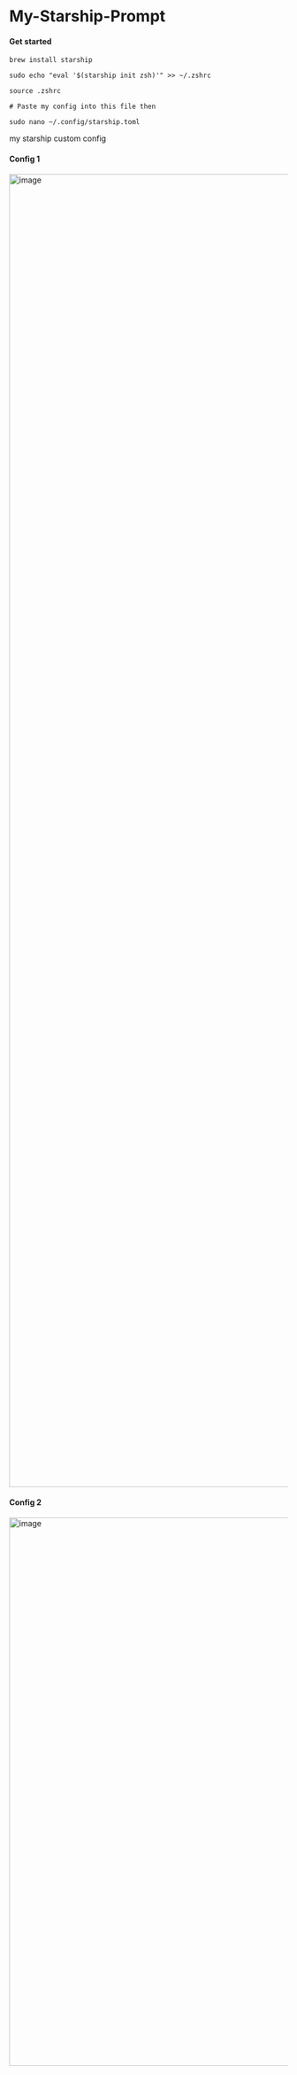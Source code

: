 # My-Starship-Prompt

#### Get started
```
brew install starship
```
```
sudo echo "eval '$(starship init zsh)'" >> ~/.zshrc
```
```
source .zshrc
```
```
# Paste my config into this file then

sudo nano ~/.config/starship.toml
```
my starship custom config

#### Config 1
<img width="2370" alt="image" src="https://github.com/user-attachments/assets/af626cbe-9d77-47a3-866e-ff14b0485cf4">

#### Config 2
<img width="990" alt="image" src="https://github.com/user-attachments/assets/95d95ad2-6bf1-4da7-a5b2-80f683e1b880">

